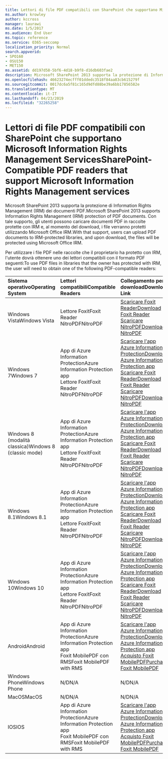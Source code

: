 ```yaml
---
title: Lettori di file PDF compatibili con SharePoint che supportano Microsoft Information Rights Management Services
ms.author: krowley
author: kccross
manager: laurawi
ms.date: 1/5/2017
ms.audience: End User
ms.topic: reference
ms.service: O365-seccomp
localization_priority: Normal
search.appverid:
- SPO160
- OSU150
- MET150
ms.assetid: dd197d58-5bf6-4d18-b9f8-d16db603fae2
description: Microsoft SharePoint 2013 supporta la protezione di Information Rights Management (IRM) dei documenti PDF. Con tale supporto, gli utenti possono caricare documenti PDF in raccolte protette con IRM e, al momento del download, i file verranno protetti utilizzando Microsoft Office IRM.
ms.openlocfilehash: 46623274ecfff01ddedc3518f84aa83cb615279f
ms.sourcegitcommit: 0017dc6a5f81c165d9dfd88be39a6bb17856582e
ms.translationtype: MT
ms.contentlocale: it-IT
ms.lasthandoff: 04/23/2019
ms.locfileid: "32265258"
---
```

# <a name="sharepoint-compatible-pdf-readers-that-support-microsoft-information-rights-management-services"></a><span data-ttu-id="6eb3a-104">Lettori di file PDF compatibili con SharePoint che supportano Microsoft Information Rights Management Services</span><span class="sxs-lookup"><span data-stu-id="6eb3a-104">SharePoint-Compatible PDF readers that support Microsoft Information Rights Management services</span></span>

<span data-ttu-id="6eb3a-105">Microsoft SharePoint 2013 supporta la protezione di Information Rights Management (IRM) dei documenti PDF.</span><span class="sxs-lookup"><span data-stu-id="6eb3a-105">Microsoft SharePoint 2013 supports Information Rights Management (IRM) protection of PDF documents.</span></span> <span data-ttu-id="6eb3a-106">Con tale supporto, gli utenti possono caricare documenti PDF in raccolte protette con IRM e, al momento del download, i file verranno protetti utilizzando Microsoft Office IRM.</span><span class="sxs-lookup"><span data-stu-id="6eb3a-106">With that support, users can upload PDF documents to IRM-protected libraries, and upon download, the files will be protected using Microsoft Office IRM.</span></span>
  
<span data-ttu-id="6eb3a-107">Per utilizzare i file PDF nelle raccolte che il proprietario ha protetto con IRM, l'utente dovrà ottenere uno dei lettori compatibili con il formato PDF seguenti:</span><span class="sxs-lookup"><span data-stu-id="6eb3a-107">To use PDF files in libraries that the owner has protected with IRM, the user will need to obtain one of the following PDF-compatible readers:</span></span>
  
|<span data-ttu-id="6eb3a-108">**Sistema operativo**</span><span class="sxs-lookup"><span data-stu-id="6eb3a-108">**Operating System**</span></span>|<span data-ttu-id="6eb3a-109">**Lettori compatibili**</span><span class="sxs-lookup"><span data-stu-id="6eb3a-109">**Compatible Readers**</span></span>|<span data-ttu-id="6eb3a-110">**Collegamento per il download**</span><span class="sxs-lookup"><span data-stu-id="6eb3a-110">**Download Link**</span></span>|
|:-----|:-----|:-----|
|<span data-ttu-id="6eb3a-111">Windows Vista</span><span class="sxs-lookup"><span data-stu-id="6eb3a-111">Windows Vista</span></span>  <br/> |<span data-ttu-id="6eb3a-112">Lettore Foxit</span><span class="sxs-lookup"><span data-stu-id="6eb3a-112">Foxit Reader</span></span>  <br/> <span data-ttu-id="6eb3a-113">NitroPDF</span><span class="sxs-lookup"><span data-stu-id="6eb3a-113">NitroPDF</span></span>  <br/> |[<span data-ttu-id="6eb3a-114">Scaricare Foxit Reader</span><span class="sxs-lookup"><span data-stu-id="6eb3a-114">Download Foxit Reader</span></span>](https://go.microsoft.com/fwlink/?linkid=253210) <br/> [<span data-ttu-id="6eb3a-115">Scaricare NitroPDF</span><span class="sxs-lookup"><span data-stu-id="6eb3a-115">Download NitroPDF</span></span>](https://www.gonitro.com/pdf-reader) <br/> |
|<span data-ttu-id="6eb3a-116">Windows 7</span><span class="sxs-lookup"><span data-stu-id="6eb3a-116">Windows 7</span></span>  <br/> |<span data-ttu-id="6eb3a-117">App di Azure Information Protection</span><span class="sxs-lookup"><span data-stu-id="6eb3a-117">Azure Information Protection app</span></span>  <br/> <span data-ttu-id="6eb3a-118">Lettore Foxit</span><span class="sxs-lookup"><span data-stu-id="6eb3a-118">Foxit Reader</span></span>  <br/> <span data-ttu-id="6eb3a-119">NitroPDF</span><span class="sxs-lookup"><span data-stu-id="6eb3a-119">NitroPDF</span></span>  <br/> |[<span data-ttu-id="6eb3a-120">Scaricare l'app Azure Information Protection</span><span class="sxs-lookup"><span data-stu-id="6eb3a-120">Download Azure Information Protection app</span></span>](https://go.microsoft.com/fwlink/?linkid=837797) <br/> [<span data-ttu-id="6eb3a-121">Scaricare Foxit Reader</span><span class="sxs-lookup"><span data-stu-id="6eb3a-121">Download Foxit Reader</span></span>](https://go.microsoft.com/fwlink/?linkid=253210) <br/> [<span data-ttu-id="6eb3a-122">Scaricare NitroPDF</span><span class="sxs-lookup"><span data-stu-id="6eb3a-122">Download NitroPDF</span></span>](https://www.gonitro.com/pdf-reader) <br/> |
|<span data-ttu-id="6eb3a-123">Windows 8 (modalità classica)</span><span class="sxs-lookup"><span data-stu-id="6eb3a-123">Windows 8 (classic mode)</span></span>  <br/> |<span data-ttu-id="6eb3a-124">App di Azure Information Protection</span><span class="sxs-lookup"><span data-stu-id="6eb3a-124">Azure Information Protection app</span></span>  <br/> <span data-ttu-id="6eb3a-125">Lettore Foxit</span><span class="sxs-lookup"><span data-stu-id="6eb3a-125">Foxit Reader</span></span>  <br/> <span data-ttu-id="6eb3a-126">NitroPDF</span><span class="sxs-lookup"><span data-stu-id="6eb3a-126">NitroPDF</span></span>  <br/> |[<span data-ttu-id="6eb3a-127">Scaricare l'app Azure Information Protection</span><span class="sxs-lookup"><span data-stu-id="6eb3a-127">Download Azure Information Protection app</span></span>](https://go.microsoft.com/fwlink/?linkid=837797) <br/> [<span data-ttu-id="6eb3a-128">Scaricare Foxit Reader</span><span class="sxs-lookup"><span data-stu-id="6eb3a-128">Download Foxit Reader</span></span>](https://go.microsoft.com/fwlink/?linkid=253210) <br/> [<span data-ttu-id="6eb3a-129">Scaricare NitroPDF</span><span class="sxs-lookup"><span data-stu-id="6eb3a-129">Download NitroPDF</span></span>](https://www.gonitro.com/pdf-reader) <br/> |
|<span data-ttu-id="6eb3a-130">Windows 8.1</span><span class="sxs-lookup"><span data-stu-id="6eb3a-130">Windows 8.1</span></span>  <br/> |<span data-ttu-id="6eb3a-131">App di Azure Information Protection</span><span class="sxs-lookup"><span data-stu-id="6eb3a-131">Azure Information Protection app</span></span>  <br/> <span data-ttu-id="6eb3a-132">Lettore Foxit</span><span class="sxs-lookup"><span data-stu-id="6eb3a-132">Foxit Reader</span></span>  <br/> <span data-ttu-id="6eb3a-133">NitroPDF</span><span class="sxs-lookup"><span data-stu-id="6eb3a-133">NitroPDF</span></span>  <br/> |[<span data-ttu-id="6eb3a-134">Scaricare l'app Azure Information Protection</span><span class="sxs-lookup"><span data-stu-id="6eb3a-134">Download Azure Information Protection app</span></span>](https://go.microsoft.com/fwlink/?linkid=837797) <br/> [<span data-ttu-id="6eb3a-135">Scaricare Foxit Reader</span><span class="sxs-lookup"><span data-stu-id="6eb3a-135">Download Foxit Reader</span></span>](https://go.microsoft.com/fwlink/?linkid=253210) <br/> [<span data-ttu-id="6eb3a-136">Scaricare NitroPDF</span><span class="sxs-lookup"><span data-stu-id="6eb3a-136">Download NitroPDF</span></span>](https://www.gonitro.com/pdf-reader) <br/> |
|<span data-ttu-id="6eb3a-137">Windows 10</span><span class="sxs-lookup"><span data-stu-id="6eb3a-137">Windows 10</span></span>  <br/> |<span data-ttu-id="6eb3a-138">App di Azure Information Protection</span><span class="sxs-lookup"><span data-stu-id="6eb3a-138">Azure Information Protection app</span></span>  <br/> <span data-ttu-id="6eb3a-139">Lettore Foxit</span><span class="sxs-lookup"><span data-stu-id="6eb3a-139">Foxit Reader</span></span>  <br/> <span data-ttu-id="6eb3a-140">NitroPDF</span><span class="sxs-lookup"><span data-stu-id="6eb3a-140">NitroPDF</span></span>  <br/> |[<span data-ttu-id="6eb3a-141">Scaricare l'app Azure Information Protection</span><span class="sxs-lookup"><span data-stu-id="6eb3a-141">Download Azure Information Protection app</span></span>](https://go.microsoft.com/fwlink/?linkid=837797) <br/> [<span data-ttu-id="6eb3a-142">Scaricare Foxit Reader</span><span class="sxs-lookup"><span data-stu-id="6eb3a-142">Download Foxit Reader</span></span>](https://go.microsoft.com/fwlink/?linkid=253210) <br/> [<span data-ttu-id="6eb3a-143">Scaricare NitroPDF</span><span class="sxs-lookup"><span data-stu-id="6eb3a-143">Download NitroPDF</span></span>](https://www.gonitro.com/pdf-reader) <br/> |
|<span data-ttu-id="6eb3a-144">Android</span><span class="sxs-lookup"><span data-stu-id="6eb3a-144">Android</span></span>  <br/> |<span data-ttu-id="6eb3a-145">App di Azure Information Protection</span><span class="sxs-lookup"><span data-stu-id="6eb3a-145">Azure Information Protection app</span></span>  <br/> <span data-ttu-id="6eb3a-146">Foxit MobilePDF con RMS</span><span class="sxs-lookup"><span data-stu-id="6eb3a-146">Foxit MobilePDF with RMS</span></span>  <br/> |[<span data-ttu-id="6eb3a-147">Scaricare l'app Azure Information Protection</span><span class="sxs-lookup"><span data-stu-id="6eb3a-147">Download Azure Information Protection app</span></span>](https://go.microsoft.com/fwlink/?linkid=836827) <br/> [<span data-ttu-id="6eb3a-148">Acquisto Foxit MobilePDF</span><span class="sxs-lookup"><span data-stu-id="6eb3a-148">Purchase Foxit MobilePDF</span></span>](https://play.google.com/store/apps/details?id=com.foxit.mobile.pdf.rms) <br/> |
|<span data-ttu-id="6eb3a-149">Windows Phone</span><span class="sxs-lookup"><span data-stu-id="6eb3a-149">Windows Phone</span></span>  <br/> |<span data-ttu-id="6eb3a-150">N/D</span><span class="sxs-lookup"><span data-stu-id="6eb3a-150">N/A</span></span>  <br/> |<span data-ttu-id="6eb3a-151">N/D</span><span class="sxs-lookup"><span data-stu-id="6eb3a-151">N/A</span></span>  <br/> |
|<span data-ttu-id="6eb3a-152">MacOS</span><span class="sxs-lookup"><span data-stu-id="6eb3a-152">MacOS</span></span>  <br/> |<span data-ttu-id="6eb3a-153">N/D</span><span class="sxs-lookup"><span data-stu-id="6eb3a-153">N/A</span></span>  <br/> |<span data-ttu-id="6eb3a-154">N/D</span><span class="sxs-lookup"><span data-stu-id="6eb3a-154">N/A</span></span>  <br/> |
|<span data-ttu-id="6eb3a-155">IOS</span><span class="sxs-lookup"><span data-stu-id="6eb3a-155">IOS</span></span>  <br/> |<span data-ttu-id="6eb3a-156">App di Azure Information Protection</span><span class="sxs-lookup"><span data-stu-id="6eb3a-156">Azure Information Protection app</span></span>  <br/> <span data-ttu-id="6eb3a-157">Foxit MobilePDF con RMS</span><span class="sxs-lookup"><span data-stu-id="6eb3a-157">Foxit MobilePDF with RMS</span></span>  <br/> |[<span data-ttu-id="6eb3a-158">Scaricare l'app Azure Information Protection</span><span class="sxs-lookup"><span data-stu-id="6eb3a-158">Download Azure Information Protection app</span></span>](https://go.microsoft.com/fwlink/?linkid=836828) <br/> [<span data-ttu-id="6eb3a-159">Acquisto Foxit MobilePDF</span><span class="sxs-lookup"><span data-stu-id="6eb3a-159">Purchase Foxit MobilePDF</span></span>](https://play.google.com/store/apps/details?id=com.foxit.mobile.pdf.rms) <br/> |
   

